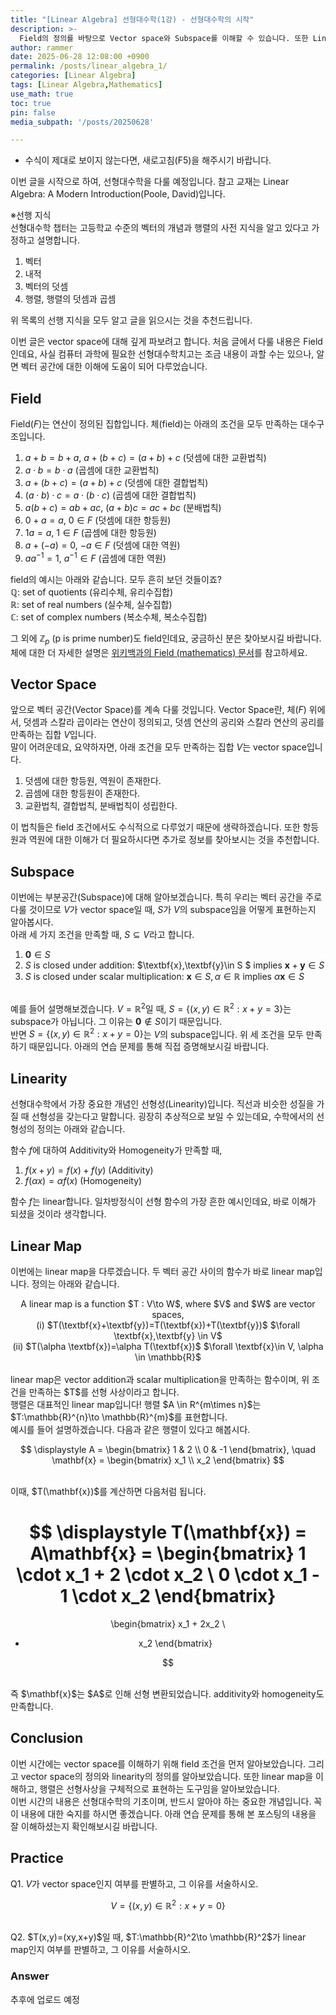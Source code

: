 ```yaml
---
title: "[Linear Algebra] 선형대수학(1강) - 선형대수학의 시작"
description: >-
  Field의 정의를 바탕으로 Vector space와 Subspace를 이해할 수 있습니다. 또한 Linearity와 Linear map을 이해할 수 있습니다.
author: rammer
date: 2025-06-28 12:08:00 +0900
permalink: /posts/linear_algebra_1/
categories: [Linear Algebra]
tags: [Linear Algebra,Mathematics]
use_math: true
toc: true
pin: false
media_subpath: '/posts/20250628'

---
```

  * 수식이 제대로 보이지 않는다면, 새로고침(F5)을 해주시기 바랍니다.  
  
  
 이번 글을 시작으로 하여, 선형대수학을 다룰 예정입니다.
 참고 교재는 Linear Algebra: A Modern Introduction(Poole, David)입니다.

  ※선행 지식<br>
 선형대수학 챕터는 고등학교 수준의 벡터의 개념과 행렬의 사전 지식을 알고 있다고 가정하고 설명합니다.<br>
 1. 벡터
 2. 내적
 3. 벡터의 덧셈
 4. 행렬, 행렬의 덧셈과 곱셈
  
위 목록의 선행 지식을 모두 알고 글을 읽으시는 것을 추천드립니다.

이번 글은 vector space에 대해 깊게 파보려고 합니다. 처음 글에서 다룰 내용은 Field인데요, 사실 컴퓨터 과학에 필요한 선형대수학치고는 조금 내용이 과할 수는 있으나, 알면 벡터 공간에 대한 이해에 도움이 되어 다루었습니다.<br>

## Field
Field($F$)는 연산이 정의된 집합입니다. 체(field)는 아래의 조건을 모두 만족하는 대수구조입니다.<br>
1. $a+b=b+a$, $a+(b+c)=(a+b)+c$  (덧셈에 대한 교환법칙)
2. $a\cdot b=b\cdot a$  (곱셈에 대한 교환법칙)
3. $a+(b+c)=(a+b)+c$  (덧셈에 대한 결합법칙)
4. $(a\cdot b)\cdot c=a\cdot (b\cdot c)$  (곱셈에 대한 결합법칙)
5. $a(b+c)=ab+ac$, $(a+b)c=ac+bc$  (분배법칙)
6. $0+a=a$, $0\in F$  (덧셈에 대한 항등원)
7. $1a = a$, $1\in F$  (곱셈에 대한 항등원)
8. $a+(-a)=0$, $-a\in F$  (덧셈에 대한 역원)
9. $aa^{-1}=1$, $a^{-1}\in F$  (곱셈에 대한 역원)

field의 예시는 아래와 같습니다. 모두 흔히 보던 것들이죠?<br>
$\mathbb{Q}$: set of quotients (유리수체, 유리수집합)  
$\mathbb{R}$: set of real numbers (실수체, 실수집합)  
$\mathbb{C}$: set of complex numbers (복소수체, 복소수집합)

그 외에 $\mathbb{Z}_p$ (p is prime number)도 field인데요, 궁금하신 분은 찾아보시길 바랍니다.<br>
체에 대한 더 자세한 설명은 [위키백과의 Field (mathematics) 문서](https://en.wikipedia.org/wiki/Field_(mathematics))를 참고하세요.<br>

## Vector Space
앞으로 벡터 공간(Vector Space)를 계속 다룰 것입니다. Vector Space란, 체($F$) 위에서, 덧셈과 스칼라 곱이라는 연산이 정의되고, 덧셈 연산의 공리와 스칼라 연산의 공리를 만족하는 집합 $V$입니다.<br>
말이 어려운데요, 요약하자면, 아래 조건을 모두 만족하는 집합 $V$는 vector space입니다.
1. 덧셈에 대한 항등원, 역원이 존재한다.
2. 곱셈에 대한 항등원이 존재한다.
3. 교환법칙, 결합법칙, 분배법칙이 성립한다.  
  
이 법칙들은 field 조건에서도 수식적으로 다루었기 때문에 생략하겠습니다. 또한 항등원과 역원에 대한 이해가 더 필요하시다면 추가로 정보를 찾아보시는 것을 추천합니다.

## Subspace
이번에는 부분공간(Subspace)에 대해 알아보겠습니다. 특히 우리는 벡터 공간을 주로 다룰 것이므로 $V$가 vector space일 때, $S$가 $V$의 subspace임을 어떻게 표현하는지 알아봅시다.<br>
아래 세 가지 조건을 만족할 때, $S\subseteq V$라고 합니다.<br>
1. $\textbf{0} \in S$
2. $S$ is closed under addition: $\textbf{x},\textbf{y}\in S $ implies $\textbf{x}+\textbf{y}\in S$
3. $S$ is closed under scalar multiplication: $\textbf{x}\in S, \alpha\in \mathbb{R}$ implies $\alpha\textbf{x}\in S$   

<br>예를 들어 설명해보겠습니다. $V=\mathbb{R}^{2}$일 때, $S=\{(x,y)\in \mathbb{R}^{2}:x+y=3\}$는 subspace가 아닙니다. 그 이유는 $\textbf{0}\notin S$이기 때문입니다.<br>
반면 $S=\{(x,y)\in \mathbb{R}^{2}:x+y=0\}$는 $V$의 subspace입니다. 위 세 조건을 모두 만족하기 때문입니다. 아래의 연습 문제를 통해 직접 증명해보시길 바랍니다.<br>

## Linearity
선형대수학에서 가장 중요한 개념인 선형성(Linearity)입니다. 직선과 비슷한 성질을 가질 때 선형성을 갖는다고 말합니다. 굉장히 추상적으로 보일 수 있는데요, 수학에서의 선형성의 정의는 아래와 같습니다.  

함수 $f$에 대하여 Additivity와 Homogeneity가 만족할 때,
1. $f(x+y)=f(x)+f(y)$  (Additivity)
2. $f(\alpha x)=\alpha f(x)$  (Homogeneity)
  
함수 $f$는 linear합니다. 일차방정식이 선형 함수의 가장 흔한 예시인데요, 바로 이해가 되셨을 것이라 생각합니다.  

## Linear Map
이번에는 linear map을 다루겠습니다. 두 벡터 공간 사이의 함수가 바로 linear map입니다. 정의는 아래와 같습니다.
<div align="center">
A linear map is a function $T : V\to W$, where $V$ and $W$ are vector spaces,<br> 
(i) $T(\textbf{x}+\textbf{y})=T(\textbf{x})+T(\textbf{y})$ $\forall \textbf{x},\textbf{y} \in V$<br>
(ii) $T(\alpha \textbf{x})=\alpha T(\textbf{x})$ $\forall \textbf{x}\in V, \alpha \in \mathbb{R}$<br>
</div>
<br>
linear map은 vector addition과 scalar multiplication을 만족하는 함수이며, 위 조건을 만족하는 $T$를 선형 사상이라고 합니다.<br>
행렬은 대표적인 linear map입니다! 행렬 $A \in R^{m\times n}$는 $T:\mathbb{R}^{n}\to \mathbb{R}^{m}$를 표현합니다.<br>
예시를 들어 설명하겠습니다. 다음과 같은 행렬이 있다고 해봅시다.<br>
<div align="center">

$$
\displaystyle
A = \begin{bmatrix} 1 & 2 \\ 0 & -1 \end{bmatrix}, \quad 
\mathbf{x} = \begin{bmatrix} x_1 \\ x_2 \end{bmatrix}
$$
</div>
<br>
이때, $T(\mathbf{x})$를 계산하면 다음처럼 됩니다.<br>

<div align="center">

$$
\displaystyle
T(\mathbf{x}) = A\mathbf{x} = 
\begin{bmatrix}
1 \cdot x_1 + 2 \cdot x_2 \\
0 \cdot x_1 - 1 \cdot x_2
\end{bmatrix}
=
\begin{bmatrix}
x_1 + 2x_2 \\
- x_2
\end{bmatrix}

$$
</div>
<br>
즉 $\mathbf{x}$는 $A$로 인해 선형 변환되었습니다. additivity와 homogeneity도 만족합니다.


## **Conclusion**
이번 시간에는 vector space를 이해하기 위해 field 조건을 먼저 알아보았습니다. 그리고 vector space의 정의와 linearity의 정의를 알아보았습니다. 또한 linear map을 이해하고, 행렬은 선형사상을 구체적으로 표현하는 도구임을 알아보았습니다.<br>
이번 시간의 내용은 선형대수학의 기초이며, 반드시 알아야 하는 중요한 개념입니다. 꼭 이 내용에 대한 숙지를 하시면 좋겠습니다. 아래 연습 문제를 통해 본 포스팅의 내용을 잘 이해하셨는지 확인해보시길 바랍니다.


## **Practice** 
Q1. $V$가 vector space인지 여부를 판별하고, 그 이유를 서술하시오.
<div align="center">

$$
\displaystyle
V=\{(x,y)\in \mathbb{R}^{2}:x+y=0\}
$$
</div><br>
Q2. $T(x,y)=(xy,x+y)$일 때, $T:\mathbb{R}^2\to \mathbb{R}^2$가 linear map인지 여부를 판별하고, 그 이유를 서술하시오.

### Answer
추후에 업로드 예정
